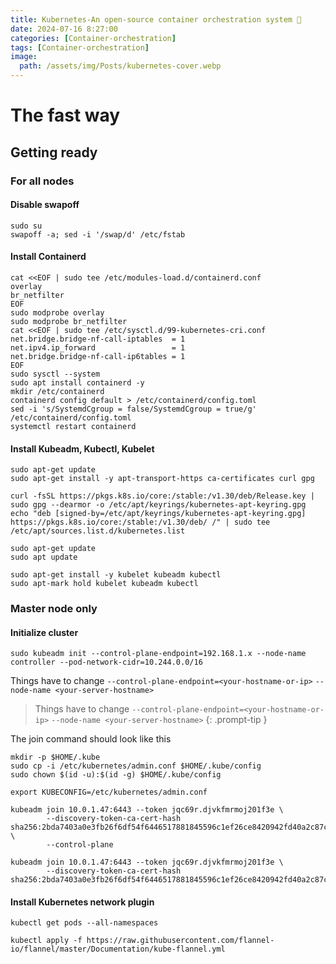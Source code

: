 ```yaml
---
title: Kubernetes-An open-source container orchestration system 🚢
date: 2024-07-16 8:27:00 
categories: [Container-orchestration]
tags: [Container-orchestration]
image:
  path: /assets/img/Posts/kubernetes-cover.webp
---
```


# The fast way
## Getting ready
### For all nodes

#### Disable swapoff
```shell
sudo su
swapoff -a; sed -i '/swap/d' /etc/fstab
```
#### Install Containerd
```shell
cat <<EOF | sudo tee /etc/modules-load.d/containerd.conf
overlay
br_netfilter
EOF
sudo modprobe overlay
sudo modprobe br_netfilter
cat <<EOF | sudo tee /etc/sysctl.d/99-kubernetes-cri.conf
net.bridge.bridge-nf-call-iptables  = 1
net.ipv4.ip_forward                 = 1
net.bridge.bridge-nf-call-ip6tables = 1
EOF
sudo sysctl --system
sudo apt install containerd -y
mkdir /etc/containerd
containerd config default > /etc/containerd/config.toml
sed -i 's/SystemdCgroup = false/SystemdCgroup = true/g' /etc/containerd/config.toml
systemctl restart containerd
```

#### Install Kubeadm, Kubectl, Kubelet
```shell
sudo apt-get update
sudo apt-get install -y apt-transport-https ca-certificates curl gpg
```

```shell
curl -fsSL https://pkgs.k8s.io/core:/stable:/v1.30/deb/Release.key | sudo gpg --dearmor -o /etc/apt/keyrings/kubernetes-apt-keyring.gpg
echo "deb [signed-by=/etc/apt/keyrings/kubernetes-apt-keyring.gpg] https://pkgs.k8s.io/core:/stable:/v1.30/deb/ /" | sudo tee /etc/apt/sources.list.d/kubernetes.list
```

```shell
sudo apt-get update
sudo apt update
```

```shell
sudo apt-get install -y kubelet kubeadm kubectl
sudo apt-mark hold kubelet kubeadm kubectl
```

### Master node only
#### Initialize cluster
```shell
sudo kubeadm init --control-plane-endpoint=192.168.1.x --node-name controller --pod-network-cidr=10.244.0.0/16
```
Things have to change
`--control-plane-endpoint=<your-hostname-or-ip>`
`--node-name <your-server-hostname>`
> Things have to change
> `--control-plane-endpoint=<your-hostname-or-ip>`
> `--node-name <your-server-hostname>`
{: .prompt-tip }

The join command should look like this
```shell
mkdir -p $HOME/.kube  
sudo cp -i /etc/kubernetes/admin.conf $HOME/.kube/config  
sudo chown $(id -u):$(id -g) $HOME/.kube/config

export KUBECONFIG=/etc/kubernetes/admin.conf

kubeadm join 10.0.1.47:6443 --token jqc69r.djvkfmrmoj201f3e \
        --discovery-token-ca-cert-hash sha256:2bda7403a0e3fb26f6df54f6446517881845596c1ef26ce8420942fd40a2c87c \
        --control-plane
        
kubeadm join 10.0.1.47:6443 --token jqc69r.djvkfmrmoj201f3e \
        --discovery-token-ca-cert-hash sha256:2bda7403a0e3fb26f6df54f6446517881845596c1ef26ce8420942fd40a2c87c
```

#### Install Kubernetes network plugin
```shell
kubectl get pods --all-namespaces
```

```shell
kubectl apply -f https://raw.githubusercontent.com/flannel-io/flannel/master/Documentation/kube-flannel.yml
```

